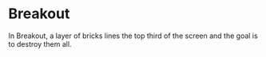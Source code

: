 # Breakout
In Breakout, a layer of bricks lines the top third of the screen and the goal is to destroy them all.
